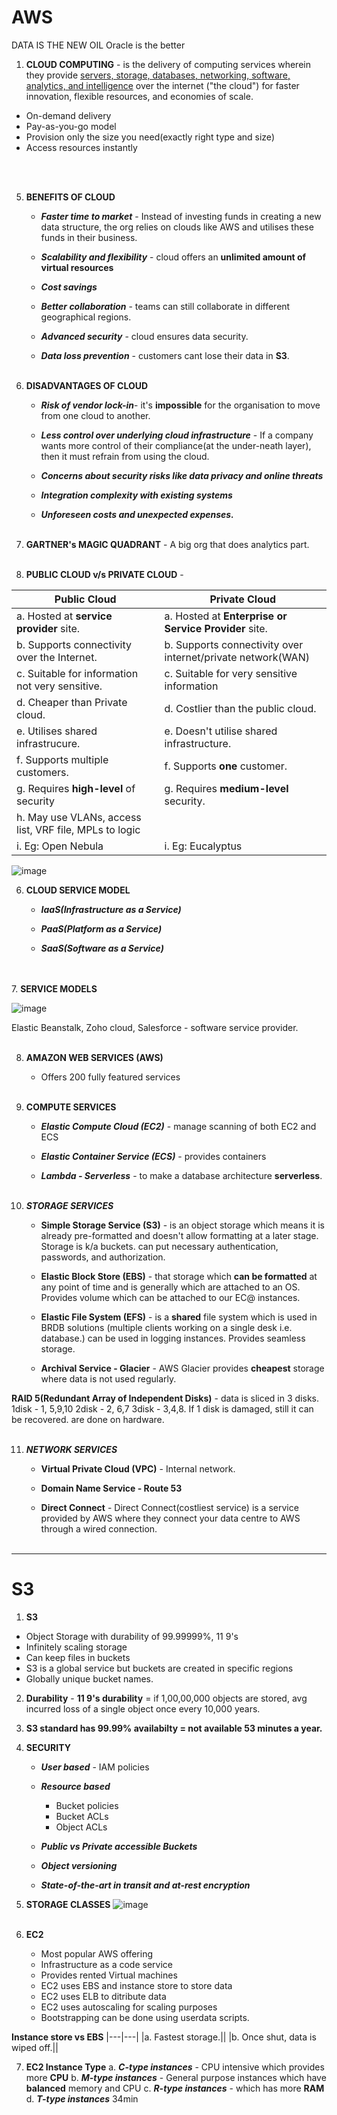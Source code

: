# AWS
DATA IS THE NEW OIL
Oracle is the better

1. **CLOUD COMPUTING** - is the delivery of computing services wherein they provide <u>servers, storage, databases, networking, software, analytics, and intelligence</u> over the internet ("the cloud") for faster innovation, flexible resources, and economies of scale.
   
 - On-demand delivery
 - Pay-as-you-go model
 - Provision only the size you need(exactly right type and size)
 - Access resources instantly
   
<br> <br>

5. **BENEFITS OF CLOUD**
   - ***Faster time to market*** - Instead of investing funds in creating a new data structure, the org relies on clouds like AWS and utilises these funds in their business.
     
   - ***Scalability and flexibility*** - cloud offers an **unlimited amount of virtual resources**
     
   - ***Cost savings*** 
     
   - ***Better collaboration*** - teams can still collaborate in different geographical regions.
     
   - ***Advanced security*** - cloud ensures data security.
     
   - ***Data loss prevention*** - customers cant lose their data in **S3**. <br> <br>
  
6. **DISADVANTAGES OF CLOUD**
   - ***Risk of vendor lock-in***- it's **impossible** for the organisation to move from one cloud to another. 
     
   - ***Less control over underlying cloud infrastructure*** - If a company wants more control of their compliance(at the under-neath layer), then it must refrain from using the cloud.
     
   - ***Concerns about security risks like data privacy and online threats*** 
     
   - ***Integration complexity with existing systems*** 
     
   - ***Unforeseen costs and unexpected expenses.*** <br> <br>
  
7. **GARTNER's MAGIC QUADRANT** -  A big org that does analytics part. <br> <br>

8. **PUBLIC CLOUD v/s PRIVATE CLOUD** -

   
  |Public Cloud|Private Cloud|
  |------------|-------------|
   | a. Hosted at **service provider** site. | a. Hosted at **Enterprise or Service Provider** site.|
   |b. Supports connectivity over the Internet. | b. Supports connectivity over internet/private network(WAN)|
   |c. Suitable for information not very sensitive. | c. Suitable for very sensitive information|
   |d. Cheaper than Private cloud. | d. Costlier than the public cloud.|
   |e. Utilises shared infrastrucure.| e. Doesn't utilise shared infrastructure.|
   |f. Supports multiple customers.| f. Supports **one** customer.|
   |g. Requires **high-level** of security| g. Requires **medium-level** security.|
   |h. May use VLANs, access list, VRF file,  MPLs to logic||
   |i. Eg: Open Nebula|i. Eg: Eucalyptus|

   ![image](https://github.com/Ashmita-1/AWS/assets/146411027/5e08699c-b9dd-4384-a7a2-765ab90ece62)


6. **CLOUD SERVICE MODEL**
   - ***IaaS(Infrastructure as a Service)***
     
   - ***PaaS(Platform as a Service)***
     
   - ***SaaS(Software as a Service)***

<br><br>
7. **SERVICE MODELS**

   ![image](https://github.com/Ashmita-1/AWS/assets/146411027/76d91c0a-9f7d-441b-8c12-d6cbd6054e55)

   Elastic Beanstalk, Zoho cloud, Salesforce - software service provider. <br><br>


8. **AMAZON WEB SERVICES (AWS)**
   - Offers 200 fully featured services <br><br>
   
9. **COMPUTE SERVICES**
      -   ***Elastic Compute Cloud (EC2)*** - manage scanning of both EC2 and ECS
        
      -   ***Elastic Container Service (ECS)*** - provides containers

      -   ***Lambda - Serverless*** - to make a database architecture **serverless**. <br><br>

10. ***STORAGE SERVICES***
    - **Simple Storage Service (S3)**  - is an object storage which means it is already pre-formatted and doesn't allow formatting at a later stage. Storage is k/a buckets. can put necessary authentication, passwords, and authorization.
      
    - **Elastic Block Store (EBS)** - that storage which **can be formatted** at any point of  time and is generally which are attached to an OS. Provides volume which can be attached to our EC@ instances.
      
    - **Elastic File System (EFS)** - is a **shared** file system which is used in BRDB solutions (multiple clients working on a single desk i.e. database.) can be used in logging instances. Provides seamless storage.
      
    - **Archival Service - Glacier** - AWS Glacier provides **cheapest** storage where data is not used regularly.   
   
**RAID 5(Redundant Array of Independent Disks)** - data is sliced in 3 disks. 1disk - 1, 5,9,10 2disk - 2, 6,7  3disk - 3,4,8. If 1 disk is damaged, still it can be recovered. are done on hardware. <br><br>

11. ***NETWORK SERVICES***
    - **Virtual Private Cloud (VPC)** - Internal network. 
   
    - **Domain Name Service - Route 53** 
   
    - **Direct Connect** - Direct Connect(costliest service) is a service provided by AWS where they connect your data centre to AWS through a wired connection. <br><br>

----
# S3

1. **S3**
- Object Storage with durability of 99.99999%, 11 9's
- Infinitely scaling storage
- Can keep files in buckets
- S3 is a global service but buckets are created in specific regions
- Globally unique bucket names.

2. **Durability** - **11 9's durability** = if 1,00,00,000 objects are stored, avg incurred loss of a single object once every 10,000 years.
  
3. **S3 standard has 99.99% availabilty = not available 53 minutes a year.**

4. **SECURITY**
   - ***User based*** - IAM policies
     
   - ***Resource based***
       - Bucket policies
       - Bucket ACLs
       - Object ACLs

   - ***Public vs Private accessible Buckets***

   - ***Object versioning***
  
   - ***State-of-the-art in transit and at-rest encryption***
  
5. **STORAGE CLASSES**
    ![image](https://github.com/Ashmita-1/AWS/assets/146411027/d0d962ae-3b40-4b31-9c83-8244377e0486) <br><br>


6. **EC2**
   - Most popular AWS offering
   - Infrastructure as a code service
   - Provides rented Virtual machines
   - EC2 uses EBS and instance store to store data
   - EC2 uses ELB to ditribute data
   - EC2 uses autoscaling for scaling purposes
   - Bootstrapping can be done using userdata scripts.
  
**Instance store vs EBS**
|---|---|
|a. Fastest storage.||
|b. Once shut, data is wiped off.||

7. **EC2 Instance Type**
   a. ***C-type instances*** - CPU intensive which provides more **CPU**
   b. ***M-type instances*** - General purpose instances which have **balanced** memory and CPU
   c. ***R-type instances*** - which has more **RAM**
   d. ***T-type instances*** 34min

